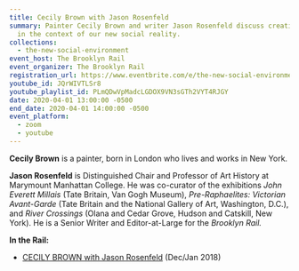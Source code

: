 ```yaml
---
title: Cecily Brown with Jason Rosenfeld
summary: Painter Cecily Brown and writer Jason Rosenfeld discuss creative life
  in the context of our new social reality.
collections:
  - the-new-social-environment
event_host: The Brooklyn Rail
event_organizer: The Brooklyn Rail
registration_url: https://www.eventbrite.com/e/the-new-social-environment-12-cecily-brown-tickets-101364568152#
youtube_id: JQrWIVTLSr8
youtube_playlist_id: PLmQDwVpMadcLGDOX9VN3sGTh2VYT4RJGY
date: 2020-04-01 13:00:00 -0500
end_date: 2020-04-01 14:00:00 -0500
event_platform:
  - zoom
  - youtube
---
```

**Cecily Brown** is a painter, born in London who lives and works in New York.

**Jason Rosenfeld** is Distinguished Chair and Professor of Art History at Marymount Manhattan College. He was co-curator of the exhibitions *John Everett Millais* (Tate Britain, Van Gogh Museum), *Pre-Raphaelites: Victorian Avant-Garde* (Tate Britain and the National Gallery of Art, Washington, D.C.), and *River Crossings* (Olana and Cedar Grove, Hudson and Catskill, New York). He is a Senior Writer and Editor-at-Large for the *Brooklyn Rail.*

**In the Rail:**

* [CECILY BROWN with Jason Rosenfeld](https://brooklynrail.org/2017/12/art/CECILY-BROWN-with-Jason-Rosenfeld)  (Dec/Jan 2018)